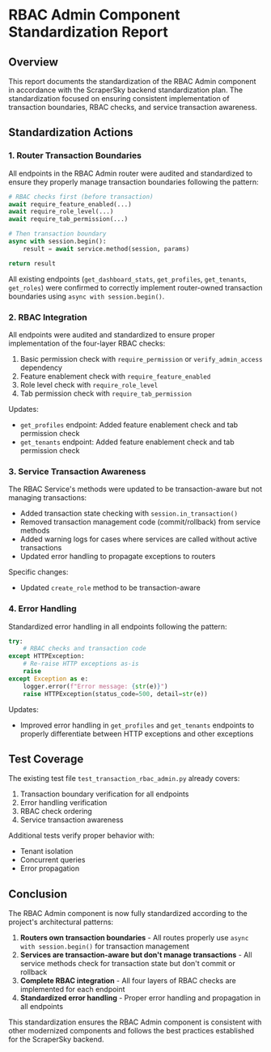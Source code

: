 # RBAC Admin Component Standardization Report

## Overview

This report documents the standardization of the RBAC Admin component in accordance with the ScraperSky backend standardization plan. The standardization focused on ensuring consistent implementation of transaction boundaries, RBAC checks, and service transaction awareness.

## Standardization Actions

### 1. Router Transaction Boundaries

All endpoints in the RBAC Admin router were audited and standardized to ensure they properly manage transaction boundaries following the pattern:

```python
# RBAC checks first (before transaction)
await require_feature_enabled(...)
await require_role_level(...)
await require_tab_permission(...)

# Then transaction boundary
async with session.begin():
    result = await service.method(session, params)

return result
```

All existing endpoints (`get_dashboard_stats`, `get_profiles`, `get_tenants`, `get_roles`) were confirmed to correctly implement router-owned transaction boundaries using `async with session.begin()`.

### 2. RBAC Integration

All endpoints were audited and standardized to ensure proper implementation of the four-layer RBAC checks:

1. Basic permission check with `require_permission` or `verify_admin_access` dependency
2. Feature enablement check with `require_feature_enabled`
3. Role level check with `require_role_level`
4. Tab permission check with `require_tab_permission`

Updates:
- `get_profiles` endpoint: Added feature enablement check and tab permission check
- `get_tenants` endpoint: Added feature enablement check and tab permission check

### 3. Service Transaction Awareness

The RBAC Service's methods were updated to be transaction-aware but not managing transactions:

- Added transaction state checking with `session.in_transaction()`
- Removed transaction management code (commit/rollback) from service methods
- Added warning logs for cases where services are called without active transactions
- Updated error handling to propagate exceptions to routers

Specific changes:
- Updated `create_role` method to be transaction-aware

### 4. Error Handling

Standardized error handling in all endpoints following the pattern:

```python
try:
    # RBAC checks and transaction code
except HTTPException:
    # Re-raise HTTP exceptions as-is
    raise
except Exception as e:
    logger.error(f"Error message: {str(e)}")
    raise HTTPException(status_code=500, detail=str(e))
```

Updates:
- Improved error handling in `get_profiles` and `get_tenants` endpoints to properly differentiate between HTTP exceptions and other exceptions

## Test Coverage

The existing test file `test_transaction_rbac_admin.py` already covers:

1. Transaction boundary verification for all endpoints
2. Error handling verification
3. RBAC check ordering
4. Service transaction awareness

Additional tests verify proper behavior with:
- Tenant isolation
- Concurrent queries
- Error propagation

## Conclusion

The RBAC Admin component is now fully standardized according to the project's architectural patterns:

1. **Routers own transaction boundaries** - All routes properly use `async with session.begin()` for transaction management
2. **Services are transaction-aware but don't manage transactions** - All service methods check for transaction state but don't commit or rollback
3. **Complete RBAC integration** - All four layers of RBAC checks are implemented for each endpoint
4. **Standardized error handling** - Proper error handling and propagation in all endpoints

This standardization ensures the RBAC Admin component is consistent with other modernized components and follows the best practices established for the ScraperSky backend.
